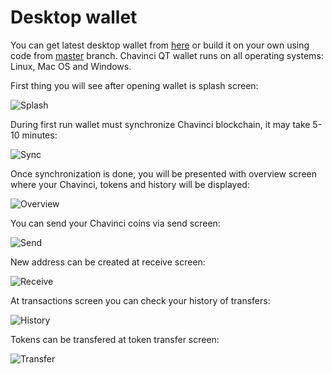# Desktop wallet

You can get latest desktop wallet from [here](github.com/ChavinciChain/ChavinciChain/releases/latest) or build it on your own using code from [master](https://github.com/ChavinciChain/ChavinciChain/tree/master) branch. Chavinci QT wallet runs on all operating systems: Linux, Mac OS and Windows.

First thing you will see after opening wallet is splash screen:

![Splash](assets/desktop/splash.png)

During first run wallet must synchronize Chavinci blockchain, it may take 5-10 minutes:

![Sync](assets/desktop/sync.png)

Once synchronization is done, you will be presented with overview screen where your Chavinci, tokens and history will be displayed:

![Overview](assets/desktop/overview.png)

You can send your Chavinci coins via send screen:

![Send](assets/desktop/send.png)

New address can be created at receive screen:

![Receive](assets/desktop/receive.png)

At transactions screen you can check your history of transfers:

![History](assets/desktop/history.png)

Tokens can be transfered at token transfer screen:

![Transfer](assets/desktop/transfer.png)